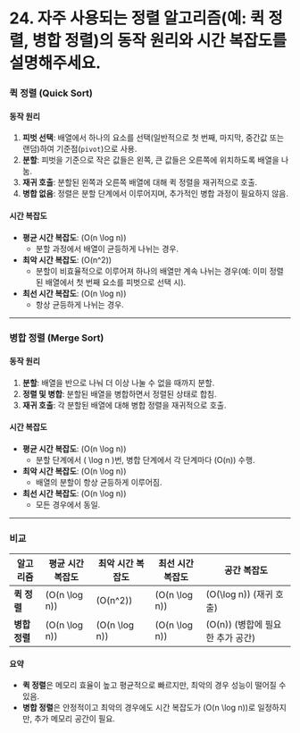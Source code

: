 #  24. 자주 사용되는 정렬 알고리즘(예: 퀵 정렬, 병합 정렬)의 동작 원리와 시간 복잡도를 설명해주세요.

### **퀵 정렬 (Quick Sort)**

#### **동작 원리**
1. **피벗 선택**: 배열에서 하나의 요소를 선택(일반적으로 첫 번째, 마지막, 중간값 또는 랜덤)하여 기준점(`pivot`)으로 사용.
2. **분할**: 피벗을 기준으로 작은 값들은 왼쪽, 큰 값들은 오른쪽에 위치하도록 배열을 나눔.
3. **재귀 호출**: 분할된 왼쪽과 오른쪽 배열에 대해 퀵 정렬을 재귀적으로 호출.
4. **병합 없음**: 정렬은 분할 단계에서 이루어지며, 추가적인 병합 과정이 필요하지 않음.

#### **시간 복잡도**
- **평균 시간 복잡도**: \(O(n \log n)\)  
  - 분할 과정에서 배열이 균등하게 나뉘는 경우.
- **최악 시간 복잡도**: \(O(n^2)\)  
  - 분할이 비효율적으로 이루어져 하나의 배열만 계속 나뉘는 경우(예: 이미 정렬된 배열에서 첫 번째 요소를 피벗으로 선택 시).
- **최선 시간 복잡도**: \(O(n \log n)\)  
  - 항상 균등하게 나뉘는 경우.

---

### **병합 정렬 (Merge Sort)**

#### **동작 원리**
1. **분할**: 배열을 반으로 나눠 더 이상 나눌 수 없을 때까지 분할.
2. **정렬 및 병합**: 분할된 배열을 병합하면서 정렬된 상태로 합침.
3. **재귀 호출**: 각 분할된 배열에 대해 병합 정렬을 재귀적으로 호출.

#### **시간 복잡도**
- **평균 시간 복잡도**: \(O(n \log n)\)  
  - 분할 단계에서 \( \log n \)번, 병합 단계에서 각 단계마다 \(O(n)\) 수행.
- **최악 시간 복잡도**: \(O(n \log n)\)  
  - 배열의 분할이 항상 균등하게 이루어짐.
- **최선 시간 복잡도**: \(O(n \log n)\)  
  - 모든 경우에서 동일.

---

### **비교**
| 알고리즘      | 평균 시간 복잡도 | 최악 시간 복잡도 | 최선 시간 복잡도 | 공간 복잡도 |
|---------------|------------------|------------------|------------------|-------------|
| **퀵 정렬**   | \(O(n \log n)\) | \(O(n^2)\)       | \(O(n \log n)\)  | \(O(\log n)\) (재귀 호출) |
| **병합 정렬** | \(O(n \log n)\) | \(O(n \log n)\)  | \(O(n \log n)\)  | \(O(n)\) (병합에 필요한 추가 공간) |

#### **요약**
- **퀵 정렬**은 메모리 효율이 높고 평균적으로 빠르지만, 최악의 경우 성능이 떨어질 수 있음.
- **병합 정렬**은 안정적이고 최악의 경우에도 시간 복잡도가 \(O(n \log n)\)로 일정하지만, 추가 메모리 공간이 필요.
